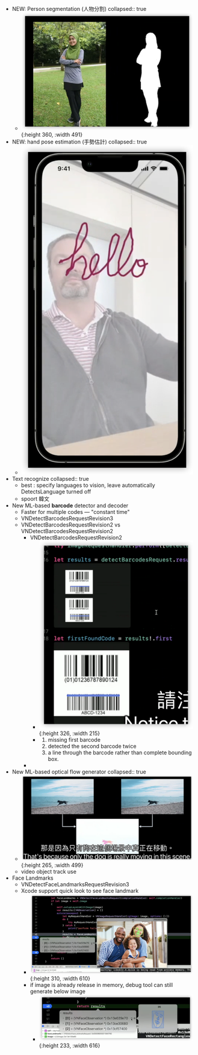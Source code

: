 - NEW: Person segmentation (人物分割)
  collapsed:: true
	- ![image.png](../assets/image_1654999973081_0.png){:height 360, :width 491}
- NEW: hand pose estimation (手勢估計)
  collapsed:: true
	- ![image.png](../assets/image_1654999958456_0.png)
- Text recognize
  collapsed:: true
	- best : specify languages to vision, leave automatically DetectsLanguage turned off
	- spoort 韓文
- New ML-based **barcode** detector and decoder
	- Faster for multiple codes — "constant time"
	- VNDetectBarcodesRequestRevision3
	- VNDetectBarcodesRequestRevision2 vs VNDetectBarcodesRequestRevision2
		- VNDetectBarcodesRequestRevision2
			- ![image.png](../assets/image_1655001951874_0.png){:height 326, :width 215}
			- 1. missing first barcode
			  2. detected the second barcode twice
			  3. a line through the barcode rather than complete bounding box.
		-
- New ML-based optical flow generator
  collapsed:: true
	- ![image.png](../assets/image_1655001001732_0.png){:height 265, :width 499}
	- video object track use
- Face Landmarks
	- VNDetectFaceLandmarksRequestRevision3
	- Xcode support quick look to see face landmark
		- ![image.png](../assets/image_1655001610853_0.png){:height 310, :width 610}
		- if image is already release in memory, debug tool can still generate below image
			- ![image.png](../assets/image_1655001775550_0.png){:height 233, :width 616}